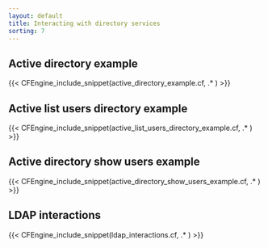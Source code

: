 ```yaml
---
layout: default
title: Interacting with directory services
sorting: 7
---
```


## Active directory example

{{< CFEngine_include_snippet(active_directory_example.cf, .* ) >}}

## Active list users directory example

{{< CFEngine_include_snippet(active_list_users_directory_example.cf, .* ) >}}

## Active directory show users example

{{< CFEngine_include_snippet(active_directory_show_users_example.cf, .* ) >}}

## LDAP interactions

{{< CFEngine_include_snippet(ldap_interactions.cf, .* ) >}}
